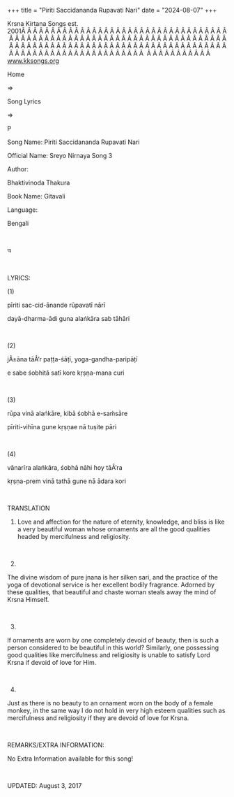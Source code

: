 +++ 
title = "Piriti Saccidananda Rupavati Nari"
date = "2024-08-07"
+++

Krsna Kirtana Songs est. 2001Â Â Â Â Â Â Â Â Â Â Â Â Â Â Â Â Â Â Â Â Â Â Â Â Â Â Â Â Â Â Â Â Â Â Â Â Â Â Â Â Â Â Â Â Â Â Â Â Â Â Â Â Â Â Â Â Â Â Â Â Â Â Â Â Â Â Â Â Â Â Â Â Â Â Â Â Â Â Â Â Â Â Â Â Â Â Â Â Â Â Â Â Â Â Â Â Â Â Â Â Â Â Â Â Â Â Â Â Â Â Â Â Â Â Â Â Â Â Â Â Â Â Â Â Â Â Â Â Â Â Â Â  Â Â Â Â Â Â Â Â Â Â Â  
www.kksongs.org








Home
 
⇒
 
Song Lyrics
 
⇒
 
P


Song
Name: Piriti Saccidananda Rupavati Nari


Official
Name: Sreyo Nirnaya Song 3


Author:

Bhaktivinoda
Thakura


Book
Name: 
Gitavali


Language:

Bengali


 








অ








 


LYRICS:


(1)


pīriti
sac-cid-ānande rūpavatī nārī


dayā-dharma-ādi
guna alańkāra sab tāhāri


 


(2)


jÃ±āna
tāÂ’r paṭṭa-śāṭī,
yoga-gandha-paripāṭī


e
sabe śobhitā satī kore kṛṣṇa-mana curi


 


(3)


rūpa
vinā alańkāre, kibā śobhā e-saḿsāre


pīriti-vihīna
gune kṛṣṇae nā tuṣite pāri


 


(4)


vānarīra
alańkāra, śobhā nāhi hoy tāÂ’ra


kṛṣṇa-prem
vinā tathā gune nā ādara kori


 


TRANSLATION

1) Love and affection for the nature of eternity, knowledge, and bliss is like
a very beautiful woman whose ornaments are all the good qualities headed by
mercifulness and religiosity.


 


2)
The divine wisdom of pure jnana is her silken sari, and the practice of the
yoga of devotional service is her excellent bodily fragrance. Adorned by these
qualities, that beautiful and chaste woman steals away the mind of Krsna
Himself.


 


3)
lf ornaments are worn by one completely devoid of beauty, then is such a person
considered to be beautiful in this world? Similarly, one possessing good
qualities like mercifulness and religiosity is unable to satisfy Lord Krsna if
devoid of love for Him.


 


4)
Just as there is no beauty to an ornament worn on the body of a female monkey,
in the same way I do not hold in very high esteem qualities such as
mercifulness and religiosity if they are devoid of love for Krsna.


 


REMARKS/EXTRA
INFORMATION:


No
Extra Information available for this song!


 


UPDATED:
 August 3, 2017